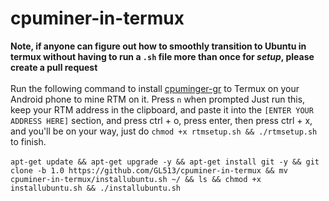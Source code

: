 # cpuminer-in-termux

**Note, if anyone can figure out how to smoothly transition to Ubuntu in termux without having to run a `.sh` file more than once for *setup*, please create a pull request** <br><br>
Run the following command to install [cpuminger-gr](https://github.com/michal-zurkowski/cpuminer-gr) to Termux on your Android phone to mine RTM on it. Press `n` when prompted Just run this, keep your RTM address in the clipboard, and paste it into the `[ENTER YOUR ADDRESS HERE]` section, and press ctrl + o, press enter, then press ctrl + x, and you'll be on your way, just do `chmod +x rtmsetup.sh && ./rtmsetup.sh` to finish.<br><br>
`apt-get update && apt-get upgrade -y && apt-get install git -y && git clone -b 1.0 https://github.com/GL513/cpuminer-in-termux && mv cpuminer-in-termux/installubuntu.sh ~/ && ls && chmod +x installubuntu.sh && ./installubuntu.sh`
